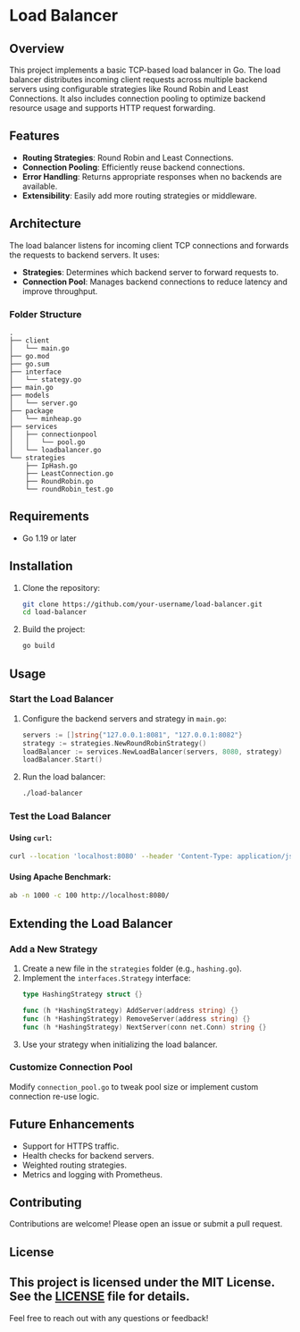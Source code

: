 # Load Balancer

## Overview

This project implements a basic TCP-based load balancer in Go. The load balancer distributes incoming client requests across multiple backend servers using configurable strategies like Round Robin and Least Connections. It also includes connection pooling to optimize backend resource usage and supports HTTP request forwarding.

## Features

- **Routing Strategies**: Round Robin and Least Connections.
- **Connection Pooling**: Efficiently reuse backend connections.
- **Error Handling**: Returns appropriate responses when no backends are available.
- **Extensibility**: Easily add more routing strategies or middleware.

## Architecture

The load balancer listens for incoming client TCP connections and forwards the requests to backend servers. It uses:

- **Strategies**: Determines which backend server to forward requests to.
- **Connection Pool**: Manages backend connections to reduce latency and improve throughput.

### Folder Structure

```
.
├── client
│   └── main.go
├── go.mod
├── go.sum
├── interface
│   └── stategy.go
├── main.go
├── models
│   └── server.go
├── package
│   └── minheap.go
├── services
│   ├── connectionpool
│   │   └── pool.go
│   └── loadbalancer.go
└── strategies
    ├── IpHash.go
    ├── LeastConnection.go
    ├── RoundRobin.go
    └── roundRobin_test.go
```

## Requirements

- Go 1.19 or later

## Installation

1. Clone the repository:
   ```bash
   git clone https://github.com/your-username/load-balancer.git
   cd load-balancer
   ```
2. Build the project:
   ```bash
   go build
   ```

## Usage

### Start the Load Balancer

1. Configure the backend servers and strategy in `main.go`:
   ```go
   servers := []string{"127.0.0.1:8081", "127.0.0.1:8082"}
   strategy := strategies.NewRoundRobinStrategy()
   loadBalancer := services.NewLoadBalancer(servers, 8080, strategy)
   loadBalancer.Start()
   ```
2. Run the load balancer:
   ```bash
   ./load-balancer
   ```

### Test the Load Balancer

#### Using `curl`:

```bash
curl --location 'localhost:8080' --header 'Content-Type: application/json' --data '{"key":"value"}'
```

#### Using Apache Benchmark:

```bash
ab -n 1000 -c 100 http://localhost:8080/
```

## Extending the Load Balancer

### Add a New Strategy

1. Create a new file in the `strategies` folder (e.g., `hashing.go`).
2. Implement the `interfaces.Strategy` interface:
   ```go
   type HashingStrategy struct {}

   func (h *HashingStrategy) AddServer(address string) {}
   func (h *HashingStrategy) RemoveServer(address string) {}
   func (h *HashingStrategy) NextServer(conn net.Conn) string {}
   ```
3. Use your strategy when initializing the load balancer.

### Customize Connection Pool

Modify `connection_pool.go` to tweak pool size or implement custom connection re-use logic.

## Future Enhancements

- Support for HTTPS traffic.
- Health checks for backend servers.
- Weighted routing strategies.
- Metrics and logging with Prometheus.

## Contributing

Contributions are welcome! Please open an issue or submit a pull request.

## License

This project is licensed under the MIT License. See the [LICENSE](LICENSE) file for details.
---

Feel free to reach out with any questions or feedback!